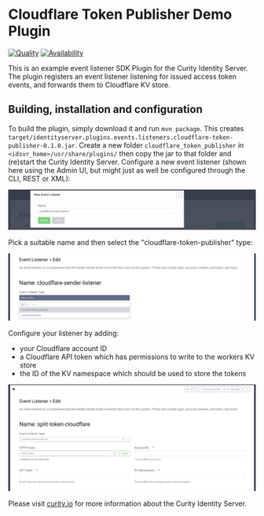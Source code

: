 # Cloudflare Token Publisher Demo Plugin

[![Quality](https://img.shields.io/badge/quality-demo-red)](https://curity.io/resources/code-examples/status/)
[![Availability](https://img.shields.io/badge/availability-binary-blue)](https://curity.io/resources/code-examples/status/)

This is an example event listener SDK Plugin for the Curity Identity Server. The plugin registers an event listener 
listening for issued access token events, and forwards them to Cloudflare KV store.

## Building, installation and configuration

To build the plugin, simply download it and run `mvn package`. This creates `target/identityserver.plugins.events.listeners.cloudflare-token-publisher-0.1.0.jar`.
Create a new folder `cloudflare_token_publisher` in `<idsvr_home>/usr/share/plugins/` then copy the jar to that folder
and (re)start the Curity Identity Server. Configure a new event listener (shown here using the Admin UI, but might just
as well be configured through the CLI, REST or XML):

![Add new listener](docs/new_listener.png)

Pick a suitable name and then select the "cloudflare-token-publisher" type:

![Select type](docs/select_type.png)

Configure your listener by adding:

- your Cloudflare account ID
- a Cloudflare API token which has permissions to write to the workers KV store
- the ID of the KV namespace which should be used to store the tokens

![Configure the listener](docs/configure_listener.png)

Please visit [curity.io](https://curity.io/) for more information about the Curity Identity Server.
